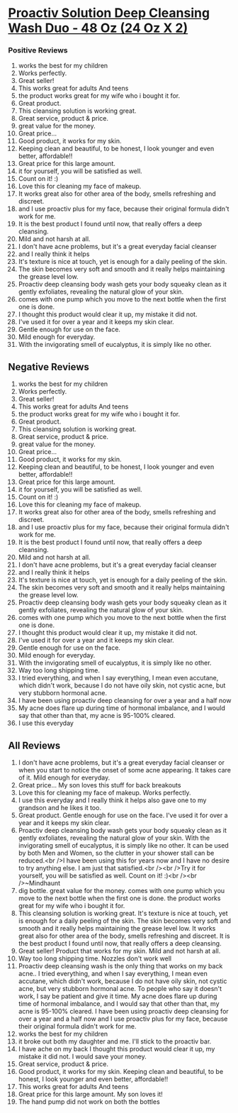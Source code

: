 # [Proactiv Solution Deep Cleansing Wash Duo - 48 Oz (24 Oz X 2)](https://products.checkmycream.com/products/Proactiv-Solution-Deep-Cleansing-Wash-Duo-48-Oz-(24-Oz-X-2).html)

### Positive Reviews

<ol>
      <li>works the best for my children</li>
      <li>Works perfectly.</li>
      <li>Great seller!</li>
      <li>This works great for adults And teens</li>
      <li>the product works great for my wife who i bought it for.</li>
      <li>Great product.</li>
      <li>This cleansing solution is working great.</li>
      <li>Great service, product &amp; price.</li>
      <li>great value for the money.</li>
      <li>Great price...</li>
      <li>Good product, it works for my skin.  </li>
      <li>Keeping clean and beautiful, to be honest, I look younger and even better, affordable!!</li>
      <li>Great price for this large amount.</li>
      <li>it for yourself, you will be satisfied as well.  </li>
      <li>Count on it!  :)</li>
      <li>Love this for cleaning my face of makeup.</li>
      <li>It works great also for other area of the body, smells refreshing and discreet.</li>
      <li>and I use proactiv plus for my face, because their original formula didn&#x27;t work for me.</li>
      <li>It is the best product I found until now, that really offers a deep cleansing.</li>
      <li>Mild and not harsh at all.</li>
      <li>I don&#x27;t have acne problems, but it&#x27;s a great everyday facial cleanser</li>
      <li>and I really think it helps</li>
      <li>It&#x27;s texture is nice at touch, yet is enough for a daily peeling of the skin.</li>
      <li>The skin becomes very soft and smooth and it really helps maintaining the grease level low.</li>
      <li>Proactiv deep cleansing body wash gets your body squeaky clean as it gently exfoliates, revealing the natural glow of your skin.  </li>
      <li>comes with one pump which you move to the next bottle when the first one is done.</li>
      <li>I thought this product would clear it up, my mistake it did not.</li>
      <li>I&#x27;ve used it for over a year and it keeps my skin clear.</li>
      <li>Gentle enough for use on the face.</li>
      <li>Mild enough for everyday.</li>
      <li>With the invigorating smell of eucalyptus, it is simply like no other.  </li>
</ol>


<h2>Negative Reviews</h2>
<ol>
<li> works the best for my children</li>
<li> Works perfectly.</li>
<li> Great seller!</li>
<li> This works great for adults And teens</li>
<li> the product works great for my wife who i bought it for.</li>
<li> Great product.</li>
<li> This cleansing solution is working great.</li>
<li> Great service, product &amp; price.</li>
<li> great value for the money.</li>
<li> Great price...</li>
<li> Good product, it works for my skin.  </li>
<li> Keeping clean and beautiful, to be honest, I look younger and even better, affordable!!</li>
<li> Great price for this large amount.</li>
<li> it for yourself, you will be satisfied as well.  </li>
<li> Count on it!  :)</li>
<li> Love this for cleaning my face of makeup.</li>
<li> It works great also for other area of the body, smells refreshing and discreet.</li>
<li> and I use proactiv plus for my face, because their original formula didn&#x27;t work for me.</li>
<li> It is the best product I found until now, that really offers a deep cleansing.</li>
<li> Mild and not harsh at all.</li>
<li> I don&#x27;t have acne problems, but it&#x27;s a great everyday facial cleanser</li>
<li> and I really think it helps</li>
<li> It&#x27;s texture is nice at touch, yet is enough for a daily peeling of the skin.</li>
<li> The skin becomes very soft and smooth and it really helps maintaining the grease level low.</li>
<li> Proactiv deep cleansing body wash gets your body squeaky clean as it gently exfoliates, revealing the natural glow of your skin.  </li>
<li> comes with one pump which you move to the next bottle when the first one is done.</li>
<li> I thought this product would clear it up, my mistake it did not.</li>
<li> I&#x27;ve used it for over a year and it keeps my skin clear.</li>
<li> Gentle enough for use on the face.</li>
<li> Mild enough for everyday.</li>
<li> With the invigorating smell of eucalyptus, it is simply like no other.  </li>
<li> Way too long shipping time.</li>
<li> I tried everything, and when I say everything, I mean even accutane, which didn&#x27;t work, because I do not have oily skin, not cystic acne, but very stubborn hormonal acne.</li>
<li> I have been using proactiv deep cleansing for over a year and a half now</li>
<li> My acne does flare up during time of hormonal imbalance, and I would say that other than that, my acne is 95-100% cleared.</li>
<li> I use this everyday</li>
</ol>

<h2>All Reviews</h2>

<ol>
    <li> I don&#x27;t have acne problems, but it&#x27;s a great everyday facial cleanser or when you start to notice the onset of some acne appearing.  It takes care of it. Mild enough for everyday.</li>
    <li> Great price... My son loves this stuff for back breakouts</li>
    <li> Love this for cleaning my face of makeup. Works perfectly.</li>
    <li> I use this everyday and I really think it helps also gave one to my grandson and he likes it too.</li>
    <li> Great product. Gentle enough for use on the face. I&#x27;ve used it for over a year and it keeps my skin clear.</li>
    <li> Proactiv deep cleansing body wash gets your body squeaky clean as it gently exfoliates, revealing the natural glow of your skin.  With the invigorating smell of eucalyptus, it is simply like no other.  It can be used by both Men and Women, so the clutter in your shower stall can be reduced.&lt;br /&gt;I have been using this for years now and I have no desire to try anything else.  I am just that satisfied.&lt;br /&gt;&lt;br /&gt;Try it for yourself, you will be satisfied as well.  Count on it!  :)&lt;br /&gt;&lt;br /&gt;~Mindhaunt</li>
    <li> dig bottle. great value for the money. comes with one pump which you move to the next bottle when the first one is done. the product works great for my wife who i bought it for.</li>
    <li> This cleansing solution is working great. It&#x27;s texture is nice at touch, yet is enough for a daily peeling of the skin. The skin becomes very soft and smooth and it really helps maintaining the grease level low. It works great also for other area of the body, smells refreshing and discreet. It is the best product I found until now, that really offers a deep cleansing.</li>
    <li> Great seller! Product that works for my skin. Mild and not harsh at all.</li>
    <li> Way too long shipping time. Nozzles don&#x27;t work well</li>
    <li> Proactiv deep cleansing wash is the only thing that works on my back acne.. I tried everything, and when I say everything, I mean even accutane, which didn&#x27;t work, because I do not have oily skin, not cystic acne, but very stubborn hormonal acne. To people who say it doesn&#x27;t work, I say be patient and give it time. My acne does flare up during time of hormonal imbalance, and I would say that other than that, my acne is 95-100% cleared. I have been using proactiv deep cleansing for over a year and a half now and I use proactiv plus for my face, because their original formula didn&#x27;t work for me.</li>
    <li> works the best for my children</li>
    <li> it broke out both my daughter and me. I&#x27;ll stick to the proactiv bar.</li>
    <li> I have ache on my back I thought this product would clear it up, my mistake it did not. I would save your money.</li>
    <li> Great service, product &amp; price.</li>
    <li> Good product, it works for my skin.  Keeping clean and beautiful, to be honest, I look younger and even better, affordable!!</li>
    <li> This works great for adults And teens</li>
    <li> Great price for this large amount. My son loves it!</li>
    <li> The hand pump did not work on both the bottles</li>
</ol>




